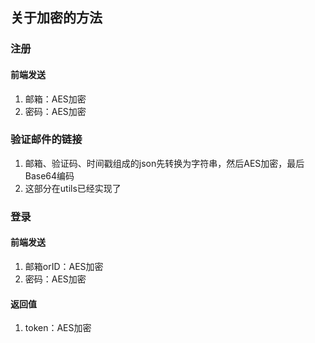 ## 关于加密的方法
### 注册
#### 前端发送
1. 邮箱：AES加密
2. 密码：AES加密
### 验证邮件的链接
1. 邮箱、验证码、时间戳组成的json先转换为字符串，然后AES加密，最后Base64编码
2. 这部分在utils已经实现了
### 登录
#### 前端发送
1. 邮箱orID：AES加密
2. 密码：AES加密
#### 返回值
1. token：AES加密